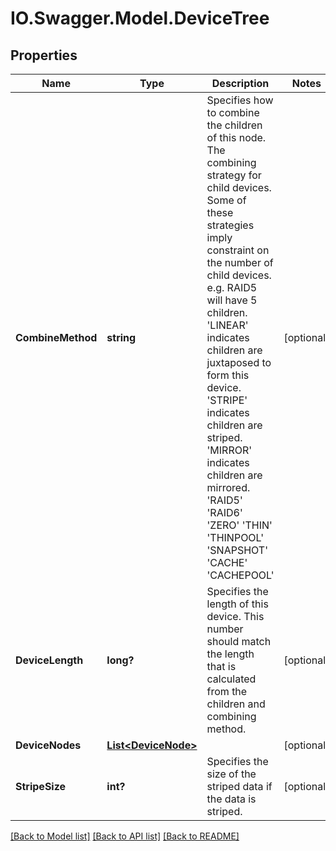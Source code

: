# IO.Swagger.Model.DeviceTree
## Properties

Name | Type | Description | Notes
------------ | ------------- | ------------- | -------------
**CombineMethod** | **string** | Specifies how to combine the children of this node. The combining strategy for child devices. Some of these strategies imply constraint on the number of child devices. e.g. RAID5 will have 5 children. &#39;LINEAR&#39; indicates children are juxtaposed to form this device. &#39;STRIPE&#39; indicates children are striped. &#39;MIRROR&#39; indicates children are mirrored. &#39;RAID5&#39; &#39;RAID6&#39; &#39;ZERO&#39; &#39;THIN&#39; &#39;THINPOOL&#39; &#39;SNAPSHOT&#39; &#39;CACHE&#39; &#39;CACHEPOOL&#39; | [optional] 
**DeviceLength** | **long?** | Specifies the length of this device. This number should match the length that is calculated from the children and combining method. | [optional] 
**DeviceNodes** | [**List&lt;DeviceNode&gt;**](DeviceNode.md) |  | [optional] 
**StripeSize** | **int?** | Specifies the size of the striped data if the data is striped. | [optional] 

[[Back to Model list]](../README.md#documentation-for-models) [[Back to API list]](../README.md#documentation-for-api-endpoints) [[Back to README]](../README.md)

